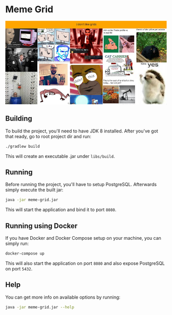 # Meme Grid
<p align="center">
  <img src="screenshot.jpeg"/>
</p>

## Building
To build the project, you'll need to have JDK 8 installed. After you've got that ready, go to 
root project dir and run:
```bash
./gradlew build
``` 

This will create an executable .jar under `libs/build`. 

## Running
Before running the project, you'll have to setup PostgreSQL. Afterwards simply execute the built 
jar:
```bash
java -jar meme-grid.jar
```

This will start the application and bind it to port `8080`.

## Running using Docker
If you have Docker and Docker Compose setup on your machine, you can simply run:
```bash
docker-compose up
```

This will also start the application on port `8080` and also expose PostgreSQL on port 
`5432`.

## Help
You can get more info on available options by running:
```bash
java -jar meme-grid.jar --help
```
